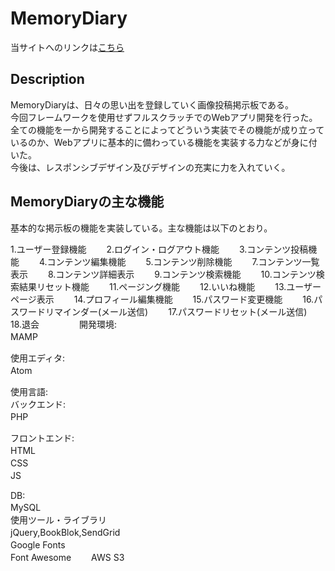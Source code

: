 # MemoryDiary  
  	
当サイトへのリンクは[こちら](https://memorydiary.herokuapp.com)  	

## Description  
MemoryDiaryは、日々の思い出を登録していく画像投稿掲示板である。  
今回フレームワークを使用せずフルスクラッチでのWebアプリ開発を行った。  	
全ての機能を一から開発することによってどういう実装でその機能が成り立っているのか、Webアプリに基本的に備わっている機能を実装する力などが身に付いた。  	
今後は、レスポンシブデザイン及びデザインの充実に力を入れていく。  	

## MemoryDiaryの主な機能  
基本的な掲示板の機能を実装している。主な機能は以下のとおり。	

1.ユーザー登録機能　　
2.ログイン・ログアウト機能　　
3.コンテンツ投稿機能　　
4.コンテンツ編集機能　　
5.コンテンツ削除機能　　
7.コンテンツ一覧表示　　
8.コンテンツ詳細表示　　
9.コンテンツ検索機能　　
10.コンテンツ検索結果リセット機能　　
11.ページング機能　　
12.いいね機能　　
13.ユーザーページ表示　　
14.プロフィール編集機能　　
15.パスワード変更機能　　
16.パスワードリマインダー(メール送信)　　
17.パスワードリセット(メール送信)　　
18.退会　　
　　
開発環境:  	 
MAMP　　 	 

使用エディタ:  	
Atom　　  	

使用言語:  	
バックエンド:  	
PHP 　 	

フロントエンド:  	
HTML 　 	
CSS 　　 	
JS 　

DB:  	
MySQL　　  	
使用ツール・ライブラリ　　  	
jQuery,BookBlok,SendGrid　　  
Google Fonts　　  
Font Awesome　　 
AWS S3　　
